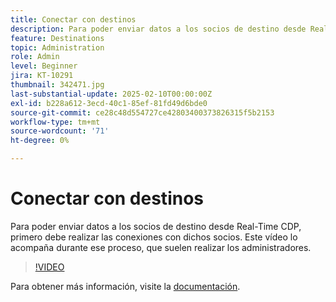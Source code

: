 ```yaml
---
title: Conectar con destinos
description: Para poder enviar datos a los socios de destino desde Real-Time CDP, debe configurar las conexiones con esos socios. Descubra cómo en este vídeo.
feature: Destinations
topic: Administration
role: Admin
level: Beginner
jira: KT-10291
thumbnail: 342471.jpg
last-substantial-update: 2025-02-10T00:00:00Z
exl-id: b228a612-3ecd-40c1-85ef-81fd49d6bde0
source-git-commit: ce28c48d554727ce42803400373826315f5b2153
workflow-type: tm+mt
source-wordcount: '71'
ht-degree: 0%

---
```


# Conectar con destinos

Para poder enviar datos a los socios de destino desde Real-Time CDP, primero debe realizar las conexiones con dichos socios. Este vídeo lo acompaña durante ese proceso, que suelen realizar los administradores.

>[!VIDEO](https://video.tv.adobe.com/v/342471/?learn=on)

Para obtener más información, visite la [documentación](https://experienceleague.adobe.com/en/docs/experience-platform/destinations/ui/connect-destination).
